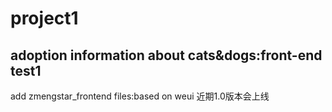 # project1
adoption information about cats&amp;dogs:front-end test1
--------------------------------------------------------
add zmengstar_frontend files:based on weui
近期1.0版本会上线